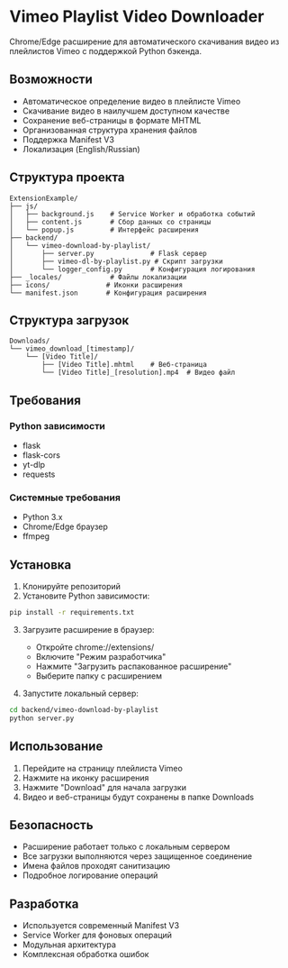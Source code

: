 # Vimeo Playlist Video Downloader

Chrome/Edge расширение для автоматического скачивания видео из плейлистов Vimeo с поддержкой Python бэкенда.

## Возможности

- Автоматическое определение видео в плейлисте Vimeo
- Скачивание видео в наилучшем доступном качестве
- Сохранение веб-страницы в формате MHTML
- Организованная структура хранения файлов
- Поддержка Manifest V3
- Локализация (English/Russian)

## Структура проекта

```
ExtensionExample/
├── js/
│   ├── background.js    # Service Worker и обработка событий
│   ├── content.js       # Сбор данных со страницы
│   └── popup.js         # Интерфейс расширения
├── backend/
│   └── vimeo-download-by-playlist/
│       ├── server.py              # Flask сервер
│       ├── vimeo-dl-by-playlist.py # Скрипт загрузки
│       └── logger_config.py       # Конфигурация логирования
├── _locales/            # Файлы локализации
├── icons/              # Иконки расширения
└── manifest.json       # Конфигурация расширения
```

## Структура загрузок

```
Downloads/
└── vimeo_download_[timestamp]/
    └── [Video Title]/
        ├── [Video Title].mhtml    # Веб-страница
        └── [Video Title]_[resolution].mp4  # Видео файл
```

## Требования

### Python зависимости
- flask
- flask-cors
- yt-dlp
- requests

### Системные требования
- Python 3.x
- Chrome/Edge браузер
- ffmpeg

## Установка

1. Клонируйте репозиторий
2. Установите Python зависимости:
```bash
pip install -r requirements.txt
```
3. Загрузите расширение в браузер:
   - Откройте chrome://extensions/
   - Включите "Режим разработчика"
   - Нажмите "Загрузить распакованное расширение"
   - Выберите папку с расширением

4. Запустите локальный сервер:
```bash
cd backend/vimeo-download-by-playlist
python server.py
```

## Использование

1. Перейдите на страницу плейлиста Vimeo
2. Нажмите на иконку расширения
3. Нажмите "Download" для начала загрузки
4. Видео и веб-страницы будут сохранены в папке Downloads

## Безопасность

- Расширение работает только с локальным сервером
- Все загрузки выполняются через защищенное соединение
- Имена файлов проходят санитизацию
- Подробное логирование операций

## Разработка

- Используется современный Manifest V3
- Service Worker для фоновых операций
- Модульная архитектура
- Комплексная обработка ошибок
